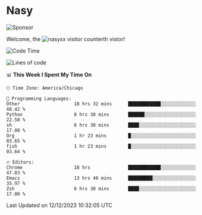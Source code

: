 # Nasy

<!--
<p align="center">
<img height="200" src="https://github-readme-stats.vercel.app/api?username=nasyxx&count_private=true&show_icons=true&theme=dracula&include_all_commits=true"/>
<img height="200" src="https://github-readme-stats.vercel.app/api/top-langs/?username=nasyxx&theme=dracula&hide=html,jupyter+notebook&count_private=true&show_icons=true"/>
</p>

  
----------------
-->

![Sponsor](https://img.shields.io/static/v1.svg?label=Sponsor&message=%E2%9D%A4&logo=GitHub&style=flat&color=pink)
 
Welcome, the ![nasyxx visitor counter](https://count.getloli.com/get/@nasyxx?theme=rule34)th vistor!
 
<!--START_SECTION:waka-->
![Code Time](http://img.shields.io/badge/Code%20Time-4%2C093%20hrs%2046%20mins-blue)

![Lines of code](https://img.shields.io/badge/From%20Hello%20World%20I%27ve%20Written-6.3%20million%20lines%20of%20code-blue)

📊 **This Week I Spent My Time On** 

```text
🕑︎ Time Zone: America/Chicago

💬 Programming Languages: 
Other                    18 hrs 32 mins      ████████████░░░░░░░░░░░░░   48.42 % 
Python                   8 hrs 38 mins       ██████░░░░░░░░░░░░░░░░░░░   22.58 % 
sh                       6 hrs 30 mins       ████░░░░░░░░░░░░░░░░░░░░░   17.00 % 
Org                      1 hr 23 mins        █░░░░░░░░░░░░░░░░░░░░░░░░   03.65 % 
fish                     1 hr 23 mins        █░░░░░░░░░░░░░░░░░░░░░░░░   03.64 % 

🔥 Editors: 
Chrome                   18 hrs              ████████████░░░░░░░░░░░░░   47.03 % 
Emacs                    13 hrs 46 mins      █████████░░░░░░░░░░░░░░░░   35.97 % 
Zsh                      6 hrs 30 mins       ████░░░░░░░░░░░░░░░░░░░░░   17.00 % 
```


 Last Updated on 12/12/2023 10:32:05 UTC
<!--END_SECTION:waka-->

<!-- ![visitors](https://visitor-badge.laobi.icu/badge?page_id=nasyxx.nasyxx) -->
